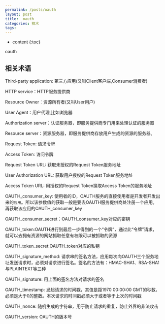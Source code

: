 ```yaml
---
permalink: /posts/oauth
layout: post
title:  oauth
categories: 技术
tags:
---
```


* content
{:toc}

oauth




## 相关术语

Third-party application: 第三方应用(又叫Client客户端,Consumer消费者)

HTTP service：HTTP服务提供商

Resource Owner：资源所有者(又叫User用户)

User Agent：用户代理,比如浏览器

Authorization server：认证服务器，即服务提供商专门用来处理认证的服务器

Resource server：资源服务器，即服务提供商存放用户生成的资源的服务器。

Request Token: 请求令牌

Access Token: 访问令牌

Request Token URL: 获取未授权的Request Token服务地址

User Authorization URL: 获取用户授权的Request Token服务地址

Access Token URL: 用授权的Request Token换取Access Token的服务地址

OAUTH_consumer_key: 使用者的ID，OAUTH服务的直接使用者是开发者开发出来的`应用`。所以该参数值的获取一般是要去OAUTH服务提供商处注册一个应用，再获取该应用的OAUTH_consumer_key

OAUTH_consumer_secret：OAUTH_consumer_key对应的密钥

OAUTH_token:OAUTH进行到最后一步得到的一个“令牌”，通过此“令牌”请求，就可以去拥有资源的网站抓取任意有权限可以被抓取的资源

OAUTH_token_secret:OAUTH_token对应的私钥

OAUTH_signature_method: 请求串的签名方法，应用每次向OAUTH三个服务地址发送请求时，必须对请求进行签名。签名的方法有：HMAC-SHA1、RSA-SHA1与PLAINTEXT等三种

OAUTH_signature: 用上面的签名方法对请求的签名

OAUTH_timestamp: 发起请求的时间戳，其值是距1970 00:00:00 GMT的秒数，必须是大于0的整数。本次请求的时间戳必须大于或者等于上次的时间戳

OAUTH_nonce: 随机生成的字符串，用于防止请求的重复，防止外界的非法攻击

OAUTH_version: OAUTH的版本号
